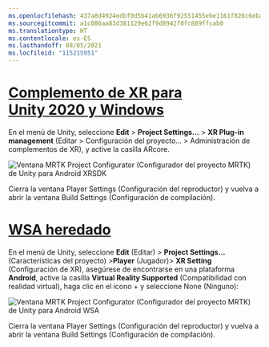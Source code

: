 ```yaml
---
ms.openlocfilehash: 437a8d4924edbf0d5b41ab6936f92551455ebe1161f826c6ebaf849465a10bcd
ms.sourcegitcommit: a1c086aa83d381129e62f9d8942f0fc889ffcab0
ms.translationtype: HT
ms.contentlocale: es-ES
ms.lasthandoff: 08/05/2021
ms.locfileid: "115215951"
---
```

# <a name="unity-2020--windows-xr-plugin"></a>[Complemento de XR para Unity 2020 y Windows](#tab/winxr)

En el menú de Unity, seleccione **Edit** > **Project Settings...**  > **XR Plug-in management** (Editar > Configuración del proyecto… > Administración de complementos de XR), y active la casilla ARcore.

![Ventana MRTK Project Configurator (Configurador del proyecto MRTK) de Unity para Android XRSDK](../images/mr-learning-asa/asa-05-section3-step1-2-1-XRSDK-android.png)

Cierra la ventana Player Settings (Configuración del reproductor) y vuelva a abrir la ventana Build Settings (Configuración de compilación).

# <a name="legacy-wsa"></a>[WSA heredado](#tab/wsa)

En el menú de Unity, seleccione **Edit** (Editar)  > **Project Settings...** (Características del proyecto)  >**Player** (Jugador)> **XR Setting** (Configuración de XR), asegúrese de encontrarse en una plataforma **Android**, active la casilla **Virtual Reality Supported** (Compatibilidad con realidad virtual), haga clic en el icono + y seleccione None (Ninguno):

![Ventana MRTK Project Configurator (Configurador del proyecto MRTK) de Unity para Android WSA](../images/mr-learning-asa/asa-05-section3-step1-2-1-Legacy.PNG)

Cierra la ventana Player Settings (Configuración del reproductor) y vuelva a abrir la ventana Build Settings (Configuración de compilación).
